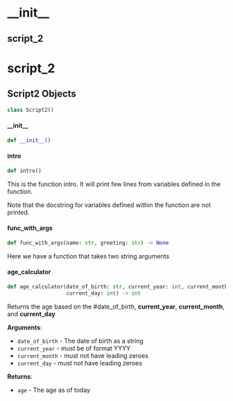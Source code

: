 <a id="__init__"></a>

# \_\_init\_\_

<a id="__init__.script_2"></a>

## script\_2

<a id="script_2"></a>

# script\_2

<a id="script_2.Script2"></a>

## Script2 Objects

```python
class Script2()
```

<a id="script_2.Script2.__init__"></a>

#### \_\_init\_\_

```python
def __init__()
```

<a id="script_2.Script2.intro"></a>

#### intro

```python
def intro()
```

This is the function intro.
It will print few lines from variables defined in the function.

Note that the docstring for variables defined within the function are not printed.

<a id="script_2.Script2.func_with_args"></a>

#### func\_with\_args

```python
def func_with_args(name: str, greeting: str) -> None
```

Here we have a function that takes two string arguments

<a id="script_2.Script2.age_calculator"></a>

#### age\_calculator

```python
def age_calculator(date_of_birth: str, current_year: int, current_month: int,
                   current_day: int) -> int
```

Returns the age based on the #date_of_birth, **current_year**, **current_month**, and **current_day**

**Arguments**:

- `date_of_birth` - The date of birth as a string
- `current_year` - must be of format YYYY
- `current_month` - must not have leading zeroes
- `current_day` - must not have leading zeroes
  

**Returns**:

- `age` - The age as of today


